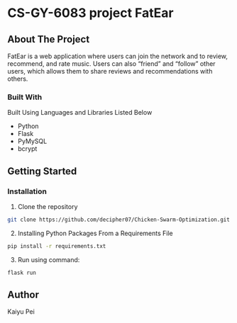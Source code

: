 # CS-GY-6083 project FatEar

<!-- ABOUT THE PROJECT -->
## About The Project

FatEar is a web application where users can join the network and to review, recommend, and rate music. Users can also “friend” and “follow” other users, which allows them to share reviews and recommendations with others.

### Built With
Built Using Languages and Libraries Listed Below 
* Python
* Flask
* PyMySQL
* bcrypt




<!-- GETTING STARTED -->
## Getting Started

### Installation

1. Clone the repository
```sh
git clone https://github.com/decipher07/Chicken-Swarm-Optimization.git
```
2. Installing Python Packages From a Requirements File
```sh
pip install -r requirements.txt 
```
3. Run using command:
```Python
flask run
```

<!-- Authors -->

## Author
Kaiyu Pei



<!-- CONTACT -->

[//]: # (## Contact Me)
